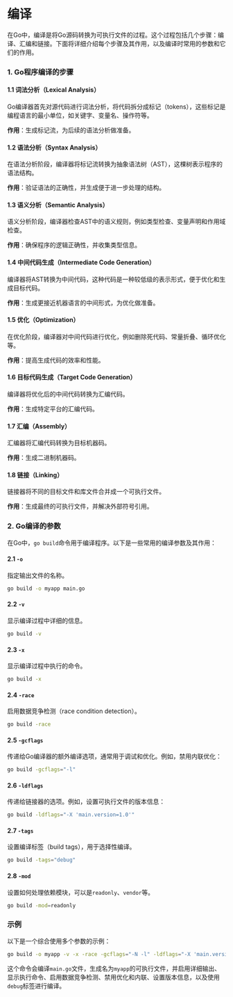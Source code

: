 # 编译
在Go中，编译是将Go源码转换为可执行文件的过程。这个过程包括几个步骤：编译、汇编和链接。下面将详细介绍每个步骤及其作用，以及编译时常用的参数和它们的作用。

### 1. Go程序编译的步骤

#### 1.1 词法分析（Lexical Analysis）

Go编译器首先对源代码进行词法分析，将代码拆分成标记（tokens），这些标记是编程语言的最小单位，如关键字、变量名、操作符等。

**作用**：生成标记流，为后续的语法分析做准备。

#### 1.2 语法分析（Syntax Analysis）

在语法分析阶段，编译器将标记流转换为抽象语法树（AST），这棵树表示程序的语法结构。

**作用**：验证语法的正确性，并生成便于进一步处理的结构。

#### 1.3 语义分析（Semantic Analysis）

语义分析阶段，编译器检查AST中的语义规则，例如类型检查、变量声明和作用域检查。

**作用**：确保程序的逻辑正确性，并收集类型信息。

#### 1.4 中间代码生成（Intermediate Code Generation）

编译器将AST转换为中间代码，这种代码是一种较低级的表示形式，便于优化和生成目标代码。

**作用**：生成更接近机器语言的中间形式，为优化做准备。

#### 1.5 优化（Optimization）

在优化阶段，编译器对中间代码进行优化，例如删除死代码、常量折叠、循环优化等。

**作用**：提高生成代码的效率和性能。

#### 1.6 目标代码生成（Target Code Generation）

编译器将优化后的中间代码转换为汇编代码。

**作用**：生成特定平台的汇编代码。

#### 1.7 汇编（Assembly）

汇编器将汇编代码转换为目标机器码。

**作用**：生成二进制机器码。

#### 1.8 链接（Linking）

链接器将不同的目标文件和库文件合并成一个可执行文件。

**作用**：生成最终的可执行文件，并解决外部符号引用。

### 2. Go编译的参数

在Go中，`go build`命令用于编译程序。以下是一些常用的编译参数及其作用：

#### 2.1 `-o` 

指定输出文件的名称。

```sh
go build -o myapp main.go
```

#### 2.2 `-v`

显示编译过程中详细的信息。

```sh
go build -v
```

#### 2.3 `-x`

显示编译过程中执行的命令。

```sh
go build -x
```

#### 2.4 `-race`

启用数据竞争检测（race condition detection）。

```sh
go build -race
```

#### 2.5 `-gcflags`

传递给Go编译器的额外编译选项，通常用于调试和优化。例如，禁用内联优化：

```sh
go build -gcflags="-l"
```

#### 2.6 `-ldflags`

传递给链接器的选项。例如，设置可执行文件的版本信息：

```sh
go build -ldflags="-X 'main.version=1.0'"
```

#### 2.7 `-tags`

设置编译标签（build tags），用于选择性编译。

```sh
go build -tags="debug"
```

#### 2.8 `-mod`

设置如何处理依赖模块，可以是`readonly`、`vendor`等。

```sh
go build -mod=readonly
```

### 示例

以下是一个综合使用多个参数的示例：

```sh
go build -o myapp -v -x -race -gcflags="-N -l" -ldflags="-X 'main.version=1.0'" -tags="debug"
```

这个命令会编译`main.go`文件，生成名为`myapp`的可执行文件，并启用详细输出、显示执行命令、启用数据竞争检测、禁用优化和内联、设置版本信息，以及使用`debug`标签进行编译。
